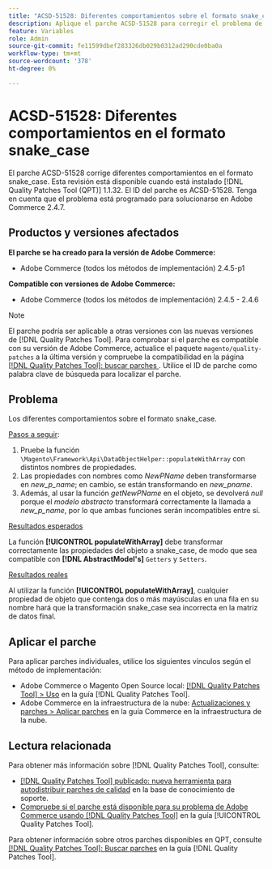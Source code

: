 ```yaml
---
title: "ACSD-51528: Diferentes comportamientos sobre el formato snake_case"
description: Aplique el parche ACSD-51528 para corregir el problema de Adobe Commerce donde haya diferentes comportamientos en el formato snake_case.
feature: Variables
role: Admin
source-git-commit: fe11599dbef283326db029b0312ad290cde0ba0a
workflow-type: tm+mt
source-wordcount: '378'
ht-degree: 0%

---
```


# ACSD-51528: Diferentes comportamientos en el formato snake_case

El parche ACSD-51528 corrige diferentes comportamientos en el formato snake_case. Esta revisión está disponible cuando está instalado [!DNL Quality Patches Tool (QPT)] 1.1.32. El ID del parche es ACSD-51528. Tenga en cuenta que el problema está programado para solucionarse en Adobe Commerce 2.4.7.

## Productos y versiones afectados

**El parche se ha creado para la versión de Adobe Commerce:**

* Adobe Commerce (todos los métodos de implementación) 2.4.5-p1

**Compatible con versiones de Adobe Commerce:**

* Adobe Commerce (todos los métodos de implementación) 2.4.5 - 2.4.6

>[!NOTE]
>
>El parche podría ser aplicable a otras versiones con las nuevas versiones de [!DNL Quality Patches Tool]. Para comprobar si el parche es compatible con su versión de Adobe Commerce, actualice el paquete `magento/quality-patches` a la última versión y compruebe la compatibilidad en la página [[!DNL Quality Patches Tool]: buscar parches ](https://experienceleague.adobe.com/tools/commerce-quality-patches/index.html?lang=es). Utilice el ID de parche como palabra clave de búsqueda para localizar el parche.

## Problema

Los diferentes comportamientos sobre el formato snake_case.

<u>Pasos a seguir</u>:

1. Pruebe la función `\Magento\Framework\Api\DataObjectHelper::populateWithArray` con distintos nombres de propiedades.
1. Las propiedades con nombres como *NewPName* deben transformarse en *new_p_name*; en cambio, se están transformando en *new_pname*.
1. Además, al usar la función *getNewPName* en el objeto, se devolverá *null* porque el *modelo abstracto* transformará correctamente la llamada a *new_p_name*, por lo que ambas funciones serán incompatibles entre sí.

<u>Resultados esperados</u>

La función **[!UICONTROL populateWithArray]** debe transformar correctamente las propiedades del objeto a snake_case, de modo que sea compatible con **[!DNL AbstractModel's]** `Getters` y `Setters`.

<u>Resultados reales</u>

Al utilizar la función **[!UICONTROL populateWithArray]**, cualquier propiedad de objeto que contenga dos o más mayúsculas en una fila en su nombre hará que la transformación snake_case sea incorrecta en la matriz de datos final.

## Aplicar el parche

Para aplicar parches individuales, utilice los siguientes vínculos según el método de implementación:

* Adobe Commerce o Magento Open Source local: [[!DNL Quality Patches Tool] > Uso](/help/tools/quality-patches-tool/usage.md) en la guía [!DNL Quality Patches Tool].
* Adobe Commerce en la infraestructura de la nube: [Actualizaciones y parches > Aplicar parches](https://experienceleague.adobe.com/docs/commerce-cloud-service/user-guide/develop/upgrade/apply-patches.html?lang=es) en la guía Commerce en la infraestructura de la nube.

## Lectura relacionada

Para obtener más información sobre [!DNL Quality Patches Tool], consulte:

* [[!DNL Quality Patches Tool] publicado: nueva herramienta para autodistribuir parches de calidad](https://experienceleague.adobe.com/es/docs/commerce-knowledge-base/kb/announcements/commerce-announcements/magento-quality-patches-released-new-tool-to-self-serve-quality-patches) en la base de conocimiento de soporte.
* [Compruebe si el parche está disponible para su problema de Adobe Commerce usando [!DNL Quality Patches Tool]](/help/tools/quality-patches-tool/patches-available-in-qpt/check-patch-for-magento-issue-with-magento-quality-patches.md) en la guía [!UICONTROL Quality Patches Tool].


Para obtener información sobre otros parches disponibles en QPT, consulte [[!DNL Quality Patches Tool]: Buscar parches](https://experienceleague.adobe.com/tools/commerce-quality-patches/index.html?lang=es) en la guía [!DNL Quality Patches Tool].
